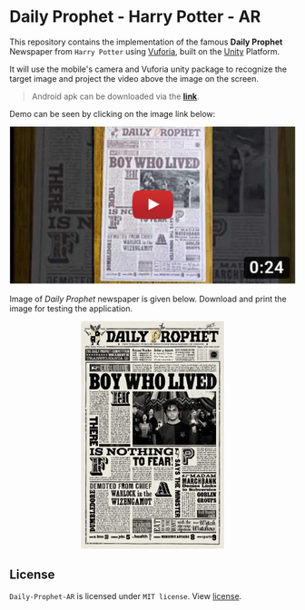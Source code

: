 # Daily Prophet - Harry Potter - AR

This repository contains the implementation of the famous **Daily Prophet** Newspaper from `Harry Potter` using [Vuforia](https://vuforia.com/), built on the [Unity](https://github.com/jkredzvr/Unity-Vuforia-Tutorial/blob/master/unity.com) Platform.

It will use the mobile's camera and Vuforia unity package to recognize the target image and project the video above the image on the screen.

> Android apk can be downloaded via the **[link](https://raw.githubusercontent.com/aagarwal1012/Daily-Prophet-AR/master/app.apk)**.

Demo can be seen by clicking on the image link below:

<p align='center'>
	<a href="https://youtu.be/gdDUqKzFii4">
	<img src="Images/video_cover.PNG"/>
	</a>
</p>

Image of *Daily Prophet* newspaper is given below. Download and print the image for testing the application.

<p align='center'>
	<img src="Images/daily_prophet.png" width="50%"/>
</p>

## License  
`Daily-Prophet-AR` is licensed under `MIT license`. View [license](https://github.com/aagarwal1012/Daily-Prophet-AR/blob/master/LICENSE).
